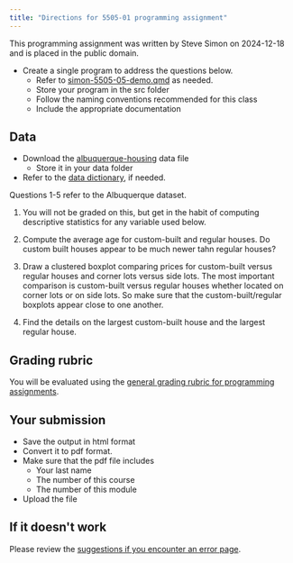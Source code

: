 ```yaml
---
title: "Directions for 5505-01 programming assignment"
---
```


This programming assignment was written by Steve Simon on 2024-12-18 and is placed in the public domain.

-   Create a single program to address the questions below.
    -   Refer to [simon-5505-05-demo.qmd][ref-simon-2025] as needed.
    -   Store your program in the src folder
    -   Follow the naming conventions recommended for this class
    -   Include the appropriate documentation

[ref-simon-2025]: https://github.com/pmean/classes/blob/master/introduction-to-r/05/src/simon-5505-05-demo.qmd

## Data

-   Download the [albuquerque-housing][ref-abq-nodate-a] data file
    -   Store it in your data folder
-   Refer to the [data dictionary][ref-abq-nodate-b], if needed.

[ref-abq-nodate-a]: https://github.com/pmean/data/blob/main/files/albuquerque-housing.csv
[ref-abq-nodate-b]: https://github.com/pmean/data/blob/main/files/albuquerque-housing.yaml
    
Questions 1-5 refer to the Albuquerque dataset.

1. You will not be graded on this, but get in the habit of computing descriptive statistics for any variable used below.

2. Compute the average age for custom-built and regular houses. Do custom built houses appear to be much newer tahn regular houses?

3. Draw a clustered boxplot comparing prices for custom-built versus regular houses and corner lots versus side lots. The most important comparison is custom-built versus regular houses whether located on corner lots or on side lots. So make sure that the custom-built/regular boxplots appear close to one another.

3. Find the details on the largest custom-built house and the largest regular house.
## Grading rubric

You will be evaluated using the [general grading rubric for programming assignments][ref-simon-nodate-a].

[ref-simon-nodate-a]: https://github.com/pmean/classes/blob/master/general/src/general-grading-rubric.md

## Your submission

-   Save the output in html format
-   Convert it to pdf format.
-   Make sure that the pdf file includes
    -   Your last name
    -   The number of this course
    -   The number of this module
-   Upload the file

## If it doesn't work

Please review the [suggestions if you encounter an error page][ref-simon-nodate-b].

[ref-simon-nodate-b]: https://github.com/pmean/classes/blob/master/general/src/suggestions-if-you-encounter-an-error.md
